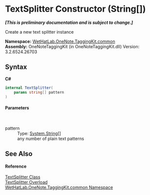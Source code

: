 # TextSplitter Constructor (String[])
 _**\[This is preliminary documentation and is subject to change.\]**_

Create a new text splitter instance

**Namespace:**&nbsp;<a href="bcdbab9c-63d1-48a4-6937-af53fb8d9a55">WetHatLab.OneNote.TaggingKit.common</a><br />**Assembly:**&nbsp;OneNoteTaggingKit (in OneNoteTaggingKit.dll) Version: 3.2.6524.26703

## Syntax

**C#**<br />
``` C#
internal TextSplitter(
	params string[] pattern
)
```


#### Parameters
&nbsp;<dl><dt>pattern</dt><dd>Type: <a href="http://msdn2.microsoft.com/en-us/library/s1wwdcbf" target="_blank">System.String</a>[]<br />any number of plain text patterns</dd></dl>

## See Also


#### Reference
<a href="5c86e52d-3022-b69b-22dd-5f5b010b0710">TextSplitter Class</a><br /><a href="911a4b02-a831-2a4a-ed05-d9cbeafa3e51">TextSplitter Overload</a><br /><a href="bcdbab9c-63d1-48a4-6937-af53fb8d9a55">WetHatLab.OneNote.TaggingKit.common Namespace</a><br />